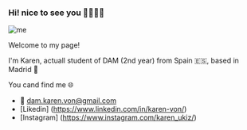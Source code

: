 ### Hi! nice to see you 👋👩🏻‍💻

![me](https://user-images.githubusercontent.com/104897824/206687296-56567af8-7578-40b9-b86a-5e094255cb13.png)

Welcome to my page!

I'm Karen, actuall student of DAM (2nd year) from Spain 🇪🇸, based in Madrid 📍

You cand find me 🌐
- 📧 dam.karen.von@gmail.com
- [Likedin] (https://www.linkedin.com/in/karen-von/)
- [Instagram] (https://www.instagram.com/karen_ukiz/)

<!--
**KarenVon/KarenVon** is a ✨ _special_ ✨ repository because its `README.md` (this file) appears on your GitHub profile.

Here are some ideas to get you started:

- 🔭 I’m currently working on ...
- 🌱 I’m currently learning ...
- 👯 I’m looking to collaborate on ...
- 🤔 I’m looking for help with ...
- 💬 Ask me about ...
- 📫 How to reach me: ...
- 😄 Pronouns: ...
- ⚡ Fun fact: ...
-->
